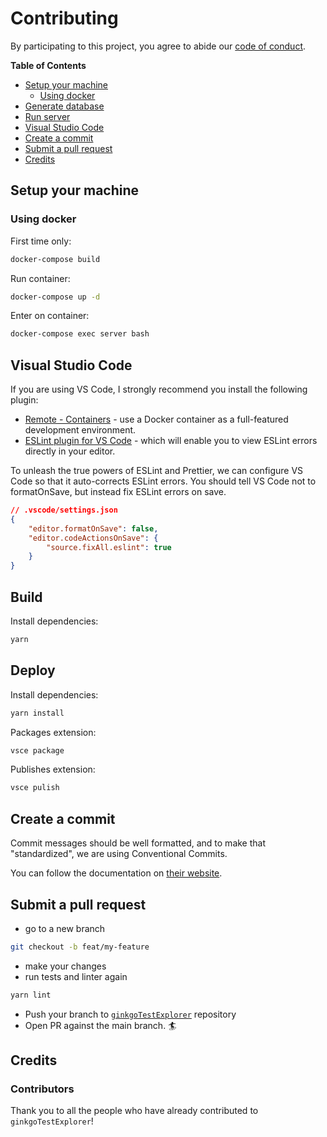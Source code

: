 # Contributing

By participating to this project, you agree to abide our [code of
conduct](CODE_OF_CONDUCT.md).

**Table of Contents**

- [Setup your machine](#setup-your-machine)
  - [Using docker](#using-docker)
- [Generate database](#generate-database)
- [Run server](#run-server)
- [Visual Studio Code](#visual-studio-code)
- [Create a commit](#create-a-commit)
- [Submit a pull request](#submit-a-pull-request)
- [Credits](#credits)

## Setup your machine

### Using docker

First time only:
```bash
docker-compose build
```

Run container:
```bash
docker-compose up -d
```

Enter on container:
```bash
docker-compose exec server bash
```

## Visual Studio Code

If you are using VS Code, I strongly recommend you install the following plugin:
- [Remote - Containers](https://marketplace.visualstudio.com/items?itemName=ms-vscode-remote.remote-containers) - use a Docker container as a full-featured development environment.
- [ESLint plugin for VS Code](https://marketplace.visualstudio.com/items?itemName=dbaeumer.vscode-eslint) - which will enable you to view ESLint errors directly in your editor.

To unleash the true powers of ESLint and Prettier, we can configure VS Code so that it auto-corrects ESLint errors.
You should tell VS Code not to formatOnSave, but instead fix ESLint errors on save.
```json
// .vscode/settings.json
{
    "editor.formatOnSave": false,
    "editor.codeActionsOnSave": {
        "source.fixAll.eslint": true
    }
}
```

## Build

Install dependencies:
```bash
yarn
```

## Deploy

Install dependencies:
```bash
yarn install
```

Packages extension:
```bash
vsce package
```

Publishes extension:
```bash
vsce pulish
```

## Create a commit

Commit messages should be well formatted, and to make that "standardized", we
are using Conventional Commits.

You can follow the documentation on
[their website](https://www.conventionalcommits.org).

## Submit a pull request

- go to a new branch
```bash
git checkout -b feat/my-feature
```
- make your changes
- run tests and linter again 
```bash
yarn lint
```
- Push your branch to [`ginkgoTestExplorer`](https://github.com/joselitofilho/ginkgoTestExplorer) repository
- Open PR against the main branch. 🏄

## Credits

### Contributors

Thank you to all the people who have already contributed to `ginkgoTestExplorer`!
